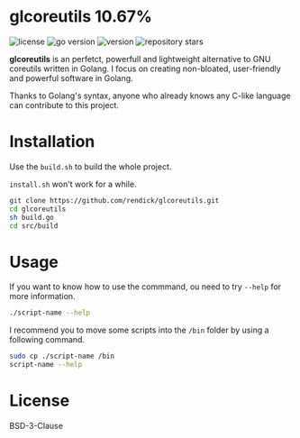# glcoreutils 10.67%

![license](https://img.shields.io/github/license/rendick/glcoreutils)
![go version](https://img.shields.io/github/go-mod/go-version/rendick/glcoreutils)
![version](https://img.shields.io/badge/version-0.1.1-blue)
![repository stars](https://img.shields.io/github/stars/rendick/glcoreutils?style=flat)

**glcoreutils** is an perfetct, powerfull and lightweight alternative to GNU coreutils written in Golang.
I focus on creating non-bloated, user-friendly and powerful software in Golang.

Thanks to Golang's syntax, anyone who already knows any C-like language can contribute to this project.

# Installation

Use the `build.sh` to build the whole project.

`install.sh` won't work for a while.

```sh
git clone https://github.com/rendick/glcoreutils.git
cd glcoreutils
sh build.go
cd src/build
```

# Usage

If you want to know how to use the commmand, ou need to try `--help` for more information.

```sh
./script-name --help
```

I recommend you to move some scripts into the `/bin` folder by using a following command.

```sh
sudo cp ./script-name /bin
script-name --help
```
# License 

BSD-3-Clause
